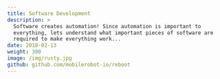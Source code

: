 ```yaml
---
title: Software Development
description: >
  Software creates automation! Since automation is important to
  everything, lets understand what important pieces of software are
  required to make everything work...
date: 2018-02-13
weight: 300
image: /img/rusty.jpg
github: github.com/mobilerobot-io/reboot
---
```

